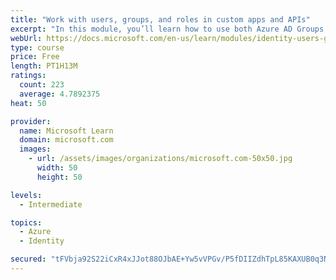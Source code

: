 ```yaml
---
title: "Work with users, groups, and roles in custom apps and APIs"
excerpt: "In this module, you’ll learn how to use both Azure AD Groups and Application Roles to provide fine grained access control to an application."
webUrl: https://docs.microsoft.com/en-us/learn/modules/identity-users-groups-approles/
type: course
price: Free
length: PT1H13M
ratings:
  count: 223
  average: 4.7892375
heat: 50

provider:
  name: Microsoft Learn
  domain: microsoft.com
  images:
    - url: /assets/images/organizations/microsoft.com-50x50.jpg
      width: 50
      height: 50

levels:
  - Intermediate

topics:
  - Azure
  - Identity

secured: "tFVbja92S22iCxR4xJJot88OJbAE+Yw5vVPGv/P5fDIIZdhTpL85KAXUB0q3NrmPxFLbfStJGoTzYFhvzw3ALwB+vbOj1IMRAcq0qFb17Gz8BRPTq5crdoqfOOxQh4w8Y//JHPuYMIIn3LSBsnH2k2sP9/n5JJgutZObvT3ytrqPyL7ZvMwmvtaHOCfACbSzQNhGr0fY6fzIfxu+Uzq7rBY/18GlbRQU/oh1gFYcOE9+50A7A3udlBg15oJXjhWGAC1oTTZRVkDFVVyO2sEHIlN1hggouX1Wyt18W/90wfd/fLWhBR5B/1tkG43zqpcKtXWh1EuZqDX7OJWVNng+9xvq3wjB+H0vXZgD40ce+gSuf0OvDFLq331HFXDXMpS1R4gNOdCpGjWuFRQMqiD/YBdvH198aTVTfIWlTTsjINk=;tX+/IlrS54dSm9O7ztxI4A=="
---
```


